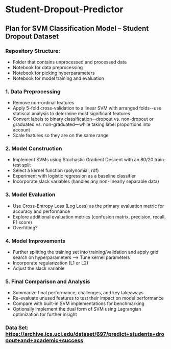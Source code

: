 # Student-Dropout-Predictor
## Plan for SVM Classification Model – Student Dropout Dataset
### Repository Structure:
-  Folder that contains unprocessed and processed data
-  Notebook for data preprocessing
-  Notebook for picking hyperparameters
-  Notebook for model training and evaluation
  
### 1. Data Preprocessing
- Remove non-ordinal features
- Apply 5-fold cross-validation to a linear SVM with arranged folds--use statiscal analysis to determine most significant features
- Convert labels to binary classification--dropout vs. non-dropout or graduated vs. non-graduated—while taking label proportions into account
- Scale features so they are on the same range 

### 2. Model Construction
- Implement SVMs using Stochastic Gradient Descent with an 80/20 train-test split
- Select a kernel function (polynomial, rdf)
- Experiment with logistic regression as a baseline classifier
- Incorporate slack variables (handles any non-linearly separable data)

### 3. Model Evaluation
- Use Cross-Entropy Loss (Log Loss) as the primary evaluation metric for accuracy and performance
- Explore additional evaluation metrics (confusion matrix, precision, recall, F1 score)
- Overfitting?

### 4. Model Improvements
- Further splitting the training set into training/validation and apply grid search on hyperparameters --> Tune kernel parameters 
- Incorporate regularization (L1 or L2) 
- Adjust the slack variable
  
### 5. Final Comparison and Analysis
- Summarize final performance, challenges, and key takeaways
- Re-evaluate unused features to test their impact on model performance
- Compare with built-in SVM implementations for benchmarking
- Optionally implement the dual form of SVM using Lagrangian optimization for further insight

### Data Set: https://archive.ics.uci.edu/dataset/697/predict+students+dropout+and+academic+success
